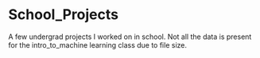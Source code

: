 
# School_Projects

A few undergrad projects I worked on in school. Not all the data is present for the intro_to_machine learning class due to file size. 
